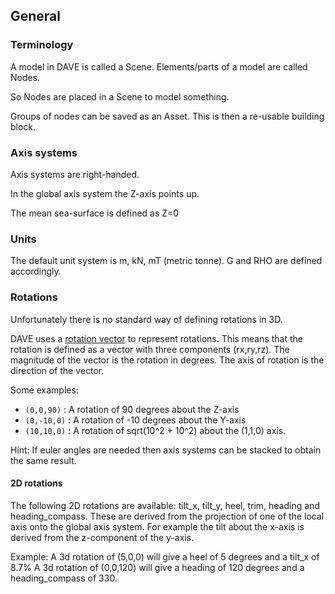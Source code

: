 ## General

### Terminology

A model in DAVE is called a Scene.
Elements/parts of a model are called Nodes.

So Nodes are placed in a Scene to model something.

Groups of nodes can be saved as an Asset. This is then a re-usable building block.


### Axis systems

Axis systems are right-handed.

In the global axis system the Z-axis points up.

The mean sea-surface is defined as Z=0

### Units

The default unit system is m, kN, mT (metric tonne).
G and RHO are defined accordingly.

### Rotations

Unfortunately there is no standard way of defining rotations in 3D.

DAVE uses a [rotation vector](https://en.wikipedia.org/wiki/Axis%E2%80%93angle_representation#Rotation_vector) to represent rotations.
This means that the rotation is defined as a vector with three components (rx,ry,rz). The magnitude of the vector is the rotation in degrees.
The axis of rotation is the direction of the vector.

Some examples:

- `(0,0,90)` : A rotation of 90 degrees about the Z-axis
- `(0,-10,0)` : A rotation of -10 degrees about the Y-axis
- `(10,10,0)` : A rotation of sqrt(10^2 + 10^2) about the (1,1,0) axis.

Hint: If euler angles are needed then axis systems can be stacked to obtain the same result.


#### 2D rotations

The following 2D rotations are available: tilt_x, tilt_y, heel, trim, heading and heading_compass. These are derived from the
projection of one of the local axis onto the global axis system.
For example the tilt about the x-axis is derived from the z-component of the y-axis.

Example:
	A 3d rotation of (5,0,0) will give a heel of 5 degrees and a tilt_x of 8.7%
	A 3d rotation of (0,0,120) will give a heading of 120 degrees and a heading_compass of 330.


